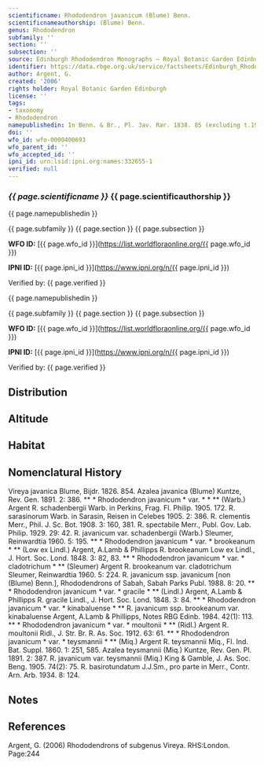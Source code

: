 ```yaml
---
scientificname: Rhododendron javanicum (Blume) Benn.
scientificnameauthorship: (Blume) Benn.
genus: Rhododendron
subfamily: ''
section: ''
subsection: ''
source: Edinburgh Rhododendron Monographs – Royal Botanic Garden Edinburgh
identifier: https://data.rbge.org.uk/service/factsheets/Edinburgh_Rhododendron_Monographs.xhtml
author: Argent, G.
created: '2006'
rights holder: Royal Botanic Garden Edinburgh
license: ''
tags:
- taxonomy
- Rhododendron
namepublishedin: In Benn. & Br., Pl. Jav. Rar. 1838. 85 (excluding t.19).
doi: ''
wfo_id: wfo-0000400693
wfo_parent_id: ''
wfo_accepted_id: ''
ipni_id: urn:lsid:ipni.org:names:332655-1
verified: null
---
```

### _{{ page.scientificname }}_ {{ page.scientificauthorship }}
 {{ page.namepublishedin }}

{{ page.subfamily }} {{ page.section }} {{ page.subsection }}

**WFO ID:** [{{ page.wfo_id }}](https://list.worldfloraonline.org/{{ page.wfo_id }})

**IPNI ID:** [{{ page.ipni_id }}](https://www.ipni.org/n/{{ page.ipni_id }})

Verified by: {{ page.verified }}

 {{ page.namepublishedin }}

{{ page.subfamily }} {{ page.section }} {{ page.subsection }}

**WFO ID:** [{{ page.wfo_id }}](https://list.worldfloraonline.org/{{ page.wfo_id }})

**IPNI ID:** [{{ page.ipni_id }}](https://www.ipni.org/n/{{ page.ipni_id }})

Verified by: {{ page.verified }}





## Distribution


## Altitude


## Habitat


## Nomenclatural History
Vireya javanica Blume, Bijdr. 1826. 854. Azalea javanica (Blume) Kuntze, Rev. Gen. 1891. 2: 386. ** * Rhododendron javanicum * var. * * ** (Warb.) Argent R. schadenbergii Warb. in Perkins, Frag. Fl. Philip. 1905. 172. R. sarasinorum Warb. in Sarasin, Reisen in Celebes 1905. 2: 386. R. clementis Merr., Phil. J. Sc. Bot. 1908. 3: 160, 381. R. spectabile Merr., Publ. Gov. Lab. Philip. 1929. 29: 42. R. javanicum var. schadenbergii (Warb.) Sleumer, Reinwardtia 1960. 5: 195. ** * Rhododendron javanicum * var. * brookeanum * ** (Low ex Lindl.) Argent, A.Lamb & Phillipps R. brookeanum Low ex Lindl., J. Hort. Soc. Lond. 1848. 3: 82, 83. ** * Rhododendron javanicum * var. * cladotrichum * ** (Sleumer) Argent R. brookeanum var. cladotrichum Sleumer, Reinwardtia 1960. 5: 224. R. javanicum ssp. javanicum [non (Blume) Benn.], Rhododendrons of Sabah, Sabah Parks Publ. 1988. 8: 20. ** * Rhododendron javanicum * var. * gracile * ** (Lindl.) Argent, A.Lamb & Phillipps R. gracile Lindl., J. Hort. Soc. Lond. 1848. 3: 84. ** * Rhododendron javanicum * var. * kinabaluense * ** R. javanicum ssp. brookeanum var. kinabaluense Argent, A.Lamb & Phillipps, Notes RBG Edinb. 1984. 42(1): 113. ** * Rhododendron javanicum * var. * moultonii * ** (Ridl.) Argent R. moultonii Ridl., J. Str. Br. R. As. Soc. 1912. 63: 61. ** * Rhododendron javanicum * var. * teysmannii * ** (Miq.) Argent R. teysmannii Miq., Fl. Ind. Bat. Suppl. 1860. 1: 251, 585. Azalea teysmannii (Miq.) Kuntze, Rev. Gen. Pl. 1891. 2: 387. R. javanicum var. teysmannii (Miq.) King & Gamble, J. As. Soc. Beng. 1905. 74(2): 75. R. basirotundatum J.J.Sm., pro parte in Merr., Contr. Arn. Arb. 1934. 8: 124.
                       
## Notes


## References

Argent, G. (2006) Rhododendrons of subgenus Vireya. RHS:London. Page:244
